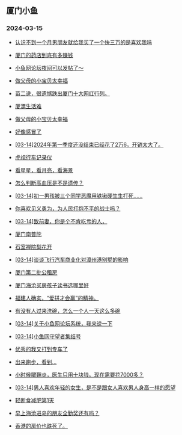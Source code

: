 ## 厦门小鱼 
### 2024-03-15

+ [认识不到一个月男朋友就给我买了一个快三万的是喜欢我吗](http://bbs.xmfish.com/read-htm-tid-18160327.html)

+ [厦门的药店到底有多赚钱](http://bbs.xmfish.com/read-htm-tid-18160262.html)

+ [小鱼网论坛夜间可以发帖了～](http://bbs.xmfish.com/read-htm-tid-18160179.html)

+ [做父母的小宝贝太幸福](http://bbs.xmfish.com/read-htm-tid-18160192.html)

+ [苗二说，很遗憾跌出厦门十大网红行列。](http://bbs.xmfish.com/read-htm-tid-18160373.html)

+ [厦漂生活难](http://bbs.xmfish.com/read-htm-tid-18160214.html)

+ [做父母的小宝贝太幸福](http://bbs.xmfish.com/read-htm-tid-18160193.html)

+ [好像感冒了](http://bbs.xmfish.com/read-htm-tid-18160195.html)

+ [[03-14]2024年第一季度还没结束已经花了2万6，开销太大了。](http://bbs.xmfish.com/read-htm-tid-18160217.html)

+ [虎视行车记录仪](http://bbs.xmfish.com/read-htm-tid-18160374.html)

+ [看星星，看月亮，看海景](http://bbs.xmfish.com/read-htm-tid-18160220.html)

+ [怎么判断高血压是不是遗传？](http://bbs.xmfish.com/read-htm-tid-18160369.html)

+ [[03-14]初一男孩被三个同学恶魔用铁锹硬生生打死……](http://bbs.xmfish.com/read-htm-tid-18160455.html)

+ [你喜欢见义勇为，为人民打抱不平的战士吗？](http://bbs.xmfish.com/read-htm-tid-18160221.html)

+ [[03-14]致前妻，你是个不肯吃亏的人，](http://bbs.xmfish.com/read-htm-tid-18160504.html)

+ [厦门南普陀](http://bbs.xmfish.com/read-htm-tid-18160368.html)

+ [石室禅院梨花开](http://bbs.xmfish.com/read-htm-tid-18160365.html)

+ [[03-14]谈谈飞行汽车商业化对漳州港别墅的影响](http://bbs.xmfish.com/read-htm-tid-18160506.html)

+ [厦门第二批公租房](http://bbs.xmfish.com/read-htm-tid-18160372.html)

+ [厦门海沧买房孩子读书选哪里好](http://bbs.xmfish.com/read-htm-tid-18160497.html)

+ [福建人确实，“爱拼才会赢”的精神。](http://bbs.xmfish.com/read-htm-tid-18160492.html)

+ [有没有人过来洗碗，怎么一个人一天这么多碗](http://bbs.xmfish.com/read-htm-tid-18160571.html)

+ [[03-14]关于小鱼网论坛系统，我来说一下](http://bbs.xmfish.com/read-htm-tid-18160646.html)

+ [[03-14]小鱼网守望者集结号](http://bbs.xmfish.com/read-htm-tid-18160633.html)

+ [优秀的我又打到专车了](http://bbs.xmfish.com/read-htm-tid-18160560.html)

+ [出来跑步，看到…](http://bbs.xmfish.com/read-htm-tid-18160621.html)

+ [小时候腱鞘炎，医生只用十块钱。现在需要花7000多？](http://bbs.xmfish.com/read-htm-tid-18160659.html)

+ [[03-14]男人喜欢年轻的女生，是不是跟女人喜欢男人身高一样的愿望](http://bbs.xmfish.com/read-htm-tid-18160616.html)

+ [轻断食减肥第1天](http://bbs.xmfish.com/read-htm-tid-18160573.html)

+ [早上海沧进岛的朋友全勤奖还有吗？](http://bbs.xmfish.com/read-htm-tid-18160756.html)

+ [香港的房价也跌死了。](http://bbs.xmfish.com/read-htm-tid-18160764.html)

